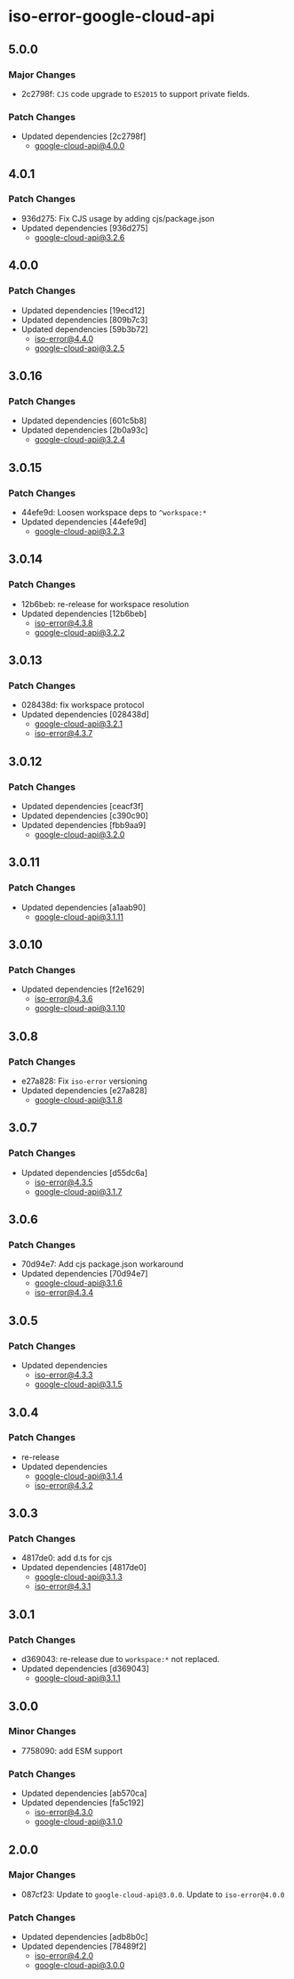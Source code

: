 # iso-error-google-cloud-api

## 5.0.0

### Major Changes

- 2c2798f: `CJS` code upgrade to `ES2015` to support private fields.

### Patch Changes

- Updated dependencies [2c2798f]
  - google-cloud-api@4.0.0

## 4.0.1

### Patch Changes

- 936d275: Fix CJS usage by adding cjs/package.json
- Updated dependencies [936d275]
  - google-cloud-api@3.2.6

## 4.0.0

### Patch Changes

- Updated dependencies [19ecd12]
- Updated dependencies [809b7c3]
- Updated dependencies [59b3b72]
  - iso-error@4.4.0
  - google-cloud-api@3.2.5

## 3.0.16

### Patch Changes

- Updated dependencies [601c5b8]
- Updated dependencies [2b0a93c]
  - google-cloud-api@3.2.4

## 3.0.15

### Patch Changes

- 44efe9d: Loosen workspace deps to `^workspace:*`
- Updated dependencies [44efe9d]
  - google-cloud-api@3.2.3

## 3.0.14

### Patch Changes

- 12b6beb: re-release for workspace resolution
- Updated dependencies [12b6beb]
  - iso-error@4.3.8
  - google-cloud-api@3.2.2

## 3.0.13

### Patch Changes

- 028438d: fix workspace protocol
- Updated dependencies [028438d]
  - google-cloud-api@3.2.1
  - iso-error@4.3.7

## 3.0.12

### Patch Changes

- Updated dependencies [ceacf3f]
- Updated dependencies [c390c90]
- Updated dependencies [fbb9aa9]
  - google-cloud-api@3.2.0

## 3.0.11

### Patch Changes

- Updated dependencies [a1aab90]
  - google-cloud-api@3.1.11

## 3.0.10

### Patch Changes

- Updated dependencies [f2e1629]
  - iso-error@4.3.6
  - google-cloud-api@3.1.10

## 3.0.8

### Patch Changes

- e27a828: Fix `iso-error` versioning
- Updated dependencies [e27a828]
  - google-cloud-api@3.1.8

## 3.0.7

### Patch Changes

- Updated dependencies [d55dc6a]
  - iso-error@4.3.5
  - google-cloud-api@3.1.7

## 3.0.6

### Patch Changes

- 70d94e7: Add cjs package.json workaround
- Updated dependencies [70d94e7]
  - google-cloud-api@3.1.6
  - iso-error@4.3.4

## 3.0.5

### Patch Changes

- Updated dependencies
  - iso-error@4.3.3
  - google-cloud-api@3.1.5

## 3.0.4

### Patch Changes

- re-release
- Updated dependencies
  - google-cloud-api@3.1.4
  - iso-error@4.3.2

## 3.0.3

### Patch Changes

- 4817de0: add d.ts for cjs
- Updated dependencies [4817de0]
  - google-cloud-api@3.1.3
  - iso-error@4.3.1

## 3.0.1

### Patch Changes

- d369043: re-release due to `workspace:*` not replaced.
- Updated dependencies [d369043]
  - google-cloud-api@3.1.1

## 3.0.0

### Minor Changes

- 7758090: add ESM support

### Patch Changes

- Updated dependencies [ab570ca]
- Updated dependencies [fa5c192]
  - iso-error@4.3.0
  - google-cloud-api@3.1.0

## 2.0.0

### Major Changes

- 087cf23: Update to `google-cloud-api@3.0.0`.
  Update to `iso-error@4.0.0`

### Patch Changes

- Updated dependencies [adb8b0c]
- Updated dependencies [78489f2]
  - iso-error@4.2.0
  - google-cloud-api@3.0.0
